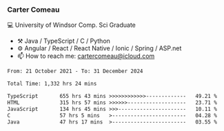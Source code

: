 ### Carter Comeau

💻 University of Windsor Comp. Sci Graduate

- ⚒️ Java / TypeScript / C / Python
- ⚙️ Angular / React / React Native / Ionic / Spring / ASP.net
- 📫 How to reach me: cartercomeau@icloud.com

<!--START_SECTION:waka-->

```txt
From: 21 October 2021 - To: 31 December 2024

Total Time: 1,332 hrs 24 mins

TypeScript       655 hrs 43 mins >>>>>>>>>>>>-------------   49.21 %
HTML             315 hrs 57 mins >>>>>>-------------------   23.71 %
JavaScript       134 hrs 45 mins >>>----------------------   10.11 %
C                57 hrs 5 mins   >------------------------   04.28 %
Java             47 hrs 17 mins  >------------------------   03.55 %
```

<!--END_SECTION:waka-->
